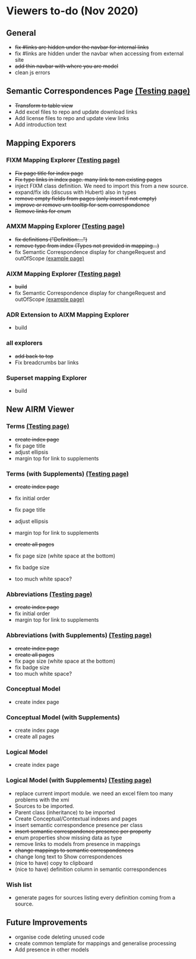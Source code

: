 # Viewers to-do (Nov 2020)

## General

* ~~fix #links are hidden under the navbar for internal links~~
* fix #links are hidden under the navbar when accessing from external site
* ~~add thin navbar with where you are model~~
* clean js errors

## Semantic Correspondences Page [(Testing page)](https://fgraciani.github.io/connectedbyairm/developers/semantic-correspondences.html)

* ~~Transform to table view~~
* Add excel files to repo and update download links
* Add license files to repo and update view links
* Add introduction text

## Mapping Exporers

### FIXM Mapping Explorer [(Testing page)](https://fgraciani.github.io/connectedbyairm/developers/fixm-4.2.0-to-airm-1.0.0.html)

* ~~Fix page title for index page~~
* ~~Fix type links in index page. many link to non existing pages~~
* inject FIXM class definition. We need to import this from a new source.
* expand/fix ids (discuss with Hubert) also in types
* ~~remove empty fields from pages (only insert if not empty)~~
* ~~improve or remove urn tooltip for sem correspondence~~
* ~~Remove links for enum~~

### AMXM Mapping Explorer [(Testing page)](https://fgraciani.github.io/connectedbyairm/developers/amxm-2.0.0-to-airm-1.0.0.html)

* ~~fix definitions ("Definition:...")~~
* ~~remove type from index (Types not provided in mapping...)~~
* fix Semantic Correspondence display for changeRequest and outOfScope [(example page)](https://fgraciani.github.io/connectedbyairm/developers/amxm-2.0.0-to-airm-1.0.0/lahsotypBaseType.html#Other)

### AIXM Mapping Explorer [(Testing page)](https://fgraciani.github.io/connectedbyairm/developers/aixm-5.1.1-to-airm-1.0.0.html)

* ~~build~~
* fix Semantic Correspondence display for changeRequest and outOfScope [(example page)](https://fgraciani.github.io/connectedbyairm/developers/aixm-5.1.1-to-airm-1.0.0/CodeAerialRefuellingBaseType.html#OTHER)

### ADR Extension to AIXM Mapping Explorer

* build

### all explorers

* ~~add back to top~~
* Fix breadcrumbs bar links

### Superset mapping Explorer

* build

## New AIRM Viewer

### Terms [(Testing page)](https://fgraciani.github.io/connectedbyairm/viewer/1.0.0/contextual-model-terms.html)

* ~~create index page~~
* fix page title
* adjust ellipsis
* margin top for link to supplements

### Terms (with Supplements) [(Testing page)](https://fgraciani.github.io/connectedbyairm/viewer/1.0.0/contextual-model-terms-with-supplements.html)

* ~~create index page~~
* fix initial order
* fix page title
* adjust ellipsis
* margin top for link to supplements

* ~~create all pages~~
* fix page size (white space at the bottom)
* fix badge size
* too much white space?

### Abbreviations [(Testing page)](https://fgraciani.github.io/connectedbyairm/viewer/1.0.0/contextual-model-abbreviations.html)

* ~~create index page~~
* fix initial order
* margin top for link to supplements

### Abbreviations (with Supplements) [(Testing page)](https://fgraciani.github.io/connectedbyairm/viewer/1.0.0/contextual-model-abbreviations-with-supplements.html)

* ~~create index page~~
* ~~create all pages~~
* fix page size (white space at the bottom)
* fix badge size
* too much white space?

### Conceptual Model

* create index page

### Conceptual Model (with Supplements)

* create index page
* create all pages

### Logical Model

* create index page

### Logical Model (with Supplements) [(Testing page)](https://fgraciani.github.io/connectedbyairm/advanced-viewer/1.0.0/logical-model.html)

* replace current import module. we need an excel filem too many problems with the xmi
* Sources to be imported.
* Parent class (inheritance) to be imported
* Create Conceptual/Contextual indexes and pages
* insert semantic correspondence presence per class
* ~~insert semantic correspondence presence per property~~
* enum properties show missing data as type
* remove links to models from presence in mappings
* ~~change mappings to semantic correspondences~~
* change long text to Show correspondences
* (nice to have) copy to clipboard
* (nice to have) definition column in semantic correspondences

### Wish list

* generate pages for sources listing every definition coming from a source.

## Future Improvements

* organise code deleting unused code
* create common template for mappings and generalise processing
* Add presence in other models
